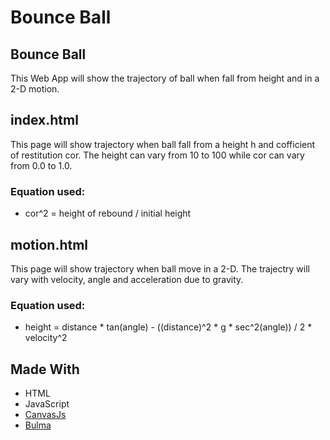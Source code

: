 # Bounce Ball

## Bounce Ball
This Web App will show the trajectory of ball when fall from height and in a 2-D motion.

## index.html
This page will show trajectory when ball fall from a height h and cofficient of restitution cor. The height can vary from 10 to 100 while cor can vary from 0.0 to 1.0. 
### Equation used:
- cor^2 = height of rebound / initial height

## motion.html
This page will show trajectory when ball move in a 2-D. The trajectry will vary with velocity, angle and acceleration due to gravity.
### Equation used:
- height = distance * tan(angle) - ((distance)^2 * g * sec^2(angle)) / 2 * velocity^2

## Made With
- HTML
- JavaScript
- [CanvasJs](https://canvasjs.com/)
- [Bulma](https://bulma.io/)
